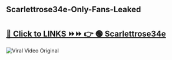 
 ## Scarlettrose34e-Only-Fans-Leaked

# <h2><a href="https://clipsfans.com/Scarlettrose34e&ref=git">🔗 Click to LINKS ⏩⏩ 👉 🟢 Scarlettrose34e </a></h2>

<a href="https://clipsfans.com/Scarlettrose34e&ref=git" rel="nofollow" data-target="animated-image.originalLink"><img src="https://i.ibb.co.com/xMMVF88/686577567.gif" alt="Viral Video Original" style="max-width: 100%; display: inline-block;" data-target="animated-image.originalImage"></a>
